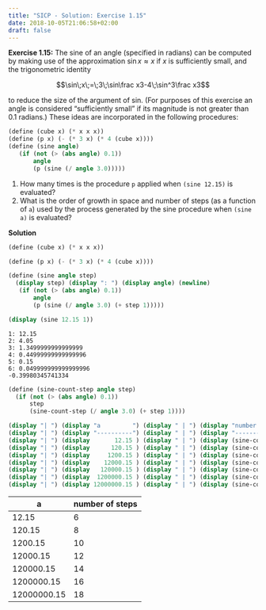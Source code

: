 ```yaml
---
title: "SICP - Solution: Exercise 1.15"
date: 2018-10-05T21:06:58+02:00
draft: false
---
```


**Exercise 1.15:** The sine of an angle (specified in radians) can be computed by making use of the approximation ${\sin x\approx x}$ if $x$ is sufficiently small, and the trigonometric identity

$$\sin\;x\;=\;3\;\sin\frac x3-4\;\sin^3\frac x3$$

to reduce the size of the argument of sin. (For purposes of this exercise an angle is considered “sufficiently small” if its magnitude is not greater than 0.1 radians.) These ideas are incorporated in the following procedures:

```scheme
(define (cube x) (* x x x))
(define (p x) (- (* 3 x) (* 4 (cube x))))
(define (sine angle)
   (if (not (> (abs angle) 0.1))
       angle
       (p (sine (/ angle 3.0)))))
```

1. How many times is the procedure `p` applied when `(sine 12.15)` is evaluated?
2. What is the order of growth in space and number of steps (as a function of `a`) used by the process generated by the sine procedure when `(sine a)` is evaluated?

**Solution**

```scheme
(define (cube x) (* x x x))

(define (p x) (- (* 3 x) (* 4 (cube x))))

(define (sine angle step)
  (display step) (display ": ") (display angle) (newline)
   (if (not (> (abs angle) 0.1))
       angle
       (p (sine (/ angle 3.0) (+ step 1)))))

(display (sine 12.15 1))
```

```
1: 12.15
2: 4.05
3: 1.3499999999999999
4: 0.44999999999999996
5: 0.15
6: 0.049999999999999996
-0.39980345741334
```

```scheme
(define (sine-count-step angle step)
  (if (not (> (abs angle) 0.1))
      step
      (sine-count-step (/ angle 3.0) (+ step 1))))

(display "| ") (display "a         ") (display " | ") (display "number of steps              ") (display " |") (newline)
(display "| ") (display "----------") (display " | ") (display "-----------------------------") (display " |") (newline)
(display "| ") (display       12.15 ) (display " | ") (display (sine-count-step       12.15 1)) (display " |") (newline)
(display "| ") (display      120.15 ) (display " | ") (display (sine-count-step      120.15 1)) (display " |") (newline)
(display "| ") (display     1200.15 ) (display " | ") (display (sine-count-step     1200.15 1)) (display " |") (newline)
(display "| ") (display    12000.15 ) (display " | ") (display (sine-count-step    12000.15 1)) (display " |") (newline)
(display "| ") (display   120000.15 ) (display " | ") (display (sine-count-step   120000.15 1)) (display " |") (newline)
(display "| ") (display  1200000.15 ) (display " | ") (display (sine-count-step  1200000.15 1)) (display " |") (newline)
(display "| ") (display 12000000.15 ) (display " | ") (display (sine-count-step 12000000.15 1)) (display " |") (newline)
```

| a           | number of steps |
| ----------- | --------------- |
| 12.15       | 6               |
| 120.15      | 8               |
| 1200.15     | 10              |
| 12000.15    | 12              |
| 120000.15   | 14              |
| 1200000.15  | 16              |
| 12000000.15 | 18              |